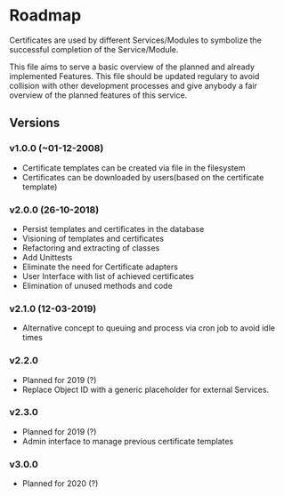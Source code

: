 # Roadmap

Certificates are used by different Services/Modules to
symbolize the successful completion of the Service/Module.

This file aims to serve a basic overview of the planned and
already implemented Features.
This file should be updated regulary to avoid collision with
other development processes and give anybody a fair overview
of the planned features of this service.

## Versions

### v1.0.0 (~01-12-2008)

* Certificate templates can be created via file
  in the filesystem
* Certificates can be downloaded by users(based on
  the certificate template)

### v2.0.0 (26-10-2018)

* Persist templates and certificates in the database
* Visioning of templates and certificates
* Refactoring and extracting of classes
* Add Unittests
* Eliminate the need for Certificate adapters
* User Interface with list of achieved certificates
* Elimination of unused methods and code

### v2.1.0 (12-03-2019)

* Alternative concept to queuing and process via
  cron job to avoid idle times

### v2.2.0

* Planned for 2019 (?)
* Replace Object ID with a generic placeholder for
  external Services.

### v2.3.0

* Planned for 2019 (?)
* Admin interface to manage previous certificate templates

### v3.0.0

* Planned for 2020 (?)
